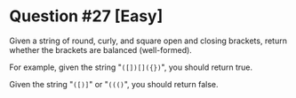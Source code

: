 # Question #27 [Easy]

Given a string of round, curly, and square open and closing brackets, return whether the brackets are balanced (well-formed).

For example, given the string "`([])[]({})`", you should return true.

Given the string "`([)]`" or "`((()`", you should return false.
